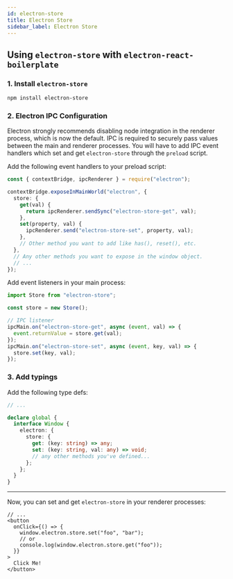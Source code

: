 ```yaml
---
id: electron-store
title: Electron Store
sidebar_label: Electron Store
---
```


## Using `electron-store` with `electron-react-boilerplate`

### 1. Install `electron-store`

```bash
npm install electron-store
```

### 2. Electron IPC Configuration

Electron strongly recommends disabling node integration in the renderer process, which is now the default. IPC is required to securely pass values between the main and renderer processes. You will have to add IPC event handlers which set and get `electron-store` through the `preload` script.

Add the following event handlers to your preload script:

```ts title="src/main/preload.js"
const { contextBridge, ipcRenderer } = require("electron");

contextBridge.exposeInMainWorld("electron", {
  store: {
    get(val) {
      return ipcRenderer.sendSync("electron-store-get", val);
    },
    set(property, val) {
      ipcRenderer.send("electron-store-set", property, val);
    },
    // Other method you want to add like has(), reset(), etc.
  },
  // Any other methods you want to expose in the window object.
  // ...
});
```

Add event listeners in your main process:

```ts title="src/main/main.ts"
import Store from "electron-store";

const store = new Store();

// IPC listener
ipcMain.on("electron-store-get", async (event, val) => {
  event.returnValue = store.get(val);
});
ipcMain.on("electron-store-set", async (event, key, val) => {
  store.set(key, val);
});
```

### 3. Add typings

Add the following type defs:

```ts title="src/renderer/App.tsx"
// ...

declare global {
  interface Window {
    electron: {
      store: {
        get: (key: string) => any;
        set: (key: string, val: any) => void;
        // any other methods you've defined...
      };
    };
  }
}
```

---

Now, you can set and get `electron-store` in your renderer processes:

```tsx title="src/renderer/App.tsx"
// ...
<button
  onClick={() => {
    window.electron.store.set("foo", "bar");
    // or
    console.log(window.electron.store.get("foo"));
  }}
>
  Click Me!
</button>
```
